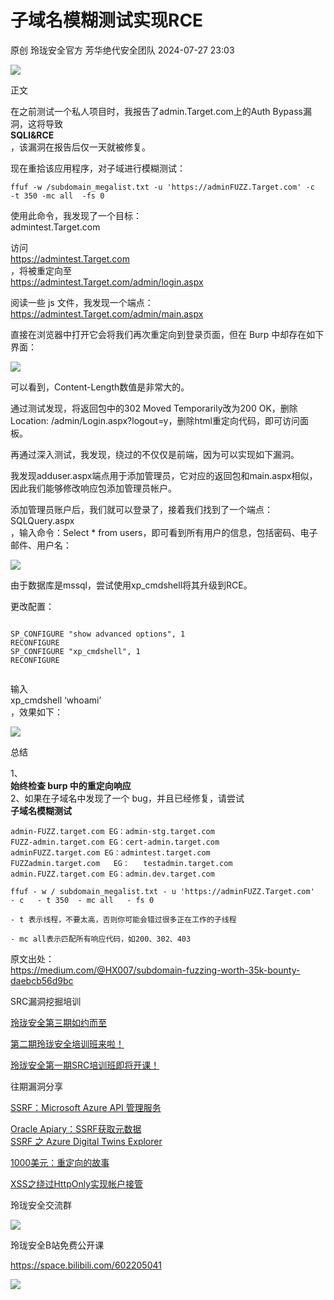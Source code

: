 #  子域名模糊测试实现RCE   
原创 玲珑安全官方  芳华绝代安全团队   2024-07-27 23:03  
  
![](https://mmbiz.qpic.cn/sz_mmbiz_jpg/1AoMVy0KnkqEMU3uEJcVqvr4Qicict0PZaDVUSfyyYDiauwQTMXZ4S6akHCfmKrS3V2gmUv8FvNxyEm3HZaianjyoQ/640?wx_fmt=jpeg "")  
  
正文  
  
在之前测试一个私人项目时，我报告了admin.Target.com上的Auth Bypass漏洞，这将导致  
**SQLI&RCE**  
 ，该漏洞在报告后仅一天就被修复。  
  
现在重拾该应用程序，对子域进行模糊测试：  
```
ffuf -w /subdomain_megalist.txt -u 'https://adminFUZZ.Target.com' -c  -t 350 -mc all  -fs 0
```  
  
使用此命令，我发现了一个目标：  
admintest.Target.com  
  
访问   
https://admintest.Target.com  
，将被重定向至  
https://admintest.Target.com/admin/login.aspx  
  
阅读一些 js 文件，我发现一个端点：  
https://admintest.Target.com/admin/main.aspx  
  
直接在浏览器中打开它会将我们再次重定向到登录页面，但在 Burp 中却存在如下界面：  
  
![](https://mmbiz.qpic.cn/sz_mmbiz_png/1AoMVy0KnkrIh3fQ0qEu1KQd5NWoKNMcibtPic75Fy3dWNEicINsXz64FnqzwyVnDIWbLaicyphJjs7SZTmkTOUH3w/640?wx_fmt=png&from=appmsg "")  
  
可以看到，Content-Length数值是非常大的。  
  
通过测试发现，将返回包中的302 Moved Temporarily改为200 OK，删除Location: /admin/Login.aspx?logout=y，删除html重定向代码，即可访问面板。  
  
再通过深入测试，我发现，绕过的不仅仅是前端，因为可以实现如下漏洞。  
  
我发现adduser.aspx端点用于添加管理员，它对应的返回包和main.aspx相似，因此我们能够修改响应包添加管理员帐户。  
  
添加管理员账户后，我们就可以登录了，接着我们找到了一个端点：  
SQLQuery.aspx  
，输入命令：Select * from users，即可看到所有用户的信息，包括密码、电子邮件、用户名：  
  
![](https://mmbiz.qpic.cn/sz_mmbiz_png/1AoMVy0KnkrIh3fQ0qEu1KQd5NWoKNMcBNGFjweDKHgGsM5WTcO5pL8gGLpNiaSLpgzWribBEJvD4JibpXwH6LTCg/640?wx_fmt=png&from=appmsg "")  
  
由于数据库是mssql，尝试使用xp_cmdshell将其升级到RCE。  
  
更改配置：  
```
```  
```
SP_CONFIGURE "show advanced options", 1
RECONFIGURE
SP_CONFIGURE "xp_cmdshell", 1
RECONFIGURE
```  
```
```  
  
输入  
xp_cmdshell ‘whoami’  
，效果如下：  
  
![](https://mmbiz.qpic.cn/sz_mmbiz_png/1AoMVy0KnkrIh3fQ0qEu1KQd5NWoKNMcttKGjcZpiaH87w5wFJyey9J2PgrwxyIG9Z7JibpkTL0CsSibMD6tcxMsg/640?wx_fmt=png&from=appmsg "")  
  
总结  
  
1、  
**始终检查 burp 中的重定向响应**  
2、如果在子域名中发现了一个 bug，并且已经修复，请尝试  
**子域名模糊测试**  
```
admin-FUZZ.target.com EG：admin-stg.target.com 
FUZZ-admin.target.com EG：cert-admin.target.com 
adminFUZZ.target.com EG：admintest.target.com 
FUZZadmin.target.com   EG：   testadmin.target.com 
admin.FUZZ.target.com EG：admin.dev.target.com
```  
```
ffuf - w / subdomain_megalist.txt - u 'https://adminFUZZ.Target.com'  - c   - t 350  - mc all   - fs 0 

- t 表示线程，不要太高，否则你可能会错过很多正在工作的子线程

- mc all表示匹配所有响应代码，如200、302、403
```  
  
原文出处：  
https://medium.com/@HX007/subdomain-fuzzing-worth-35k-bounty-daebcb56d9bc  
  
SRC漏洞挖掘培训  
  
[玲珑安全第三期如约而至](http://mp.weixin.qq.com/s?__biz=MzI4NTYwMzc5OQ==&mid=2247493447&idx=1&sn=04e4dfd799d0f22f5adfb1a50032d221&chksm=ebeb05ffdc9c8ce9a3d2916634a4fe3480685bf599150c2e128e20faeae4d2ddd0f12f96b630&scene=21#wechat_redirect)  
  
  
[第二期玲珑安全培训班来啦！](http://mp.weixin.qq.com/s?__biz=MzI4NTYwMzc5OQ==&mid=2247491250&idx=1&sn=0a1a522f09c42654a3eb2f314dfedffa&chksm=ebe8fc0adc9f751c60b0fa5c4c15bbc7947de1b50cbb8ecae11b51882a12612323d761e66f1a&scene=21#wechat_redirect)  
  
  
[玲珑安全第一期SRC培训班即将开课！](http://mp.weixin.qq.com/s?__biz=MzI4NTYwMzc5OQ==&mid=2247486139&idx=1&sn=11eb92b27684e41a86d26673ec4747f1&chksm=ebe8e803dc9f6115e18384bd62789bf5c5d1ad7de522faf92ebb52893a8cef4631a0f1459112&scene=21#wechat_redirect)  
  
  
往期漏洞分享  
  
[SSRF：Microsoft Azure API 管理服务](http://mp.weixin.qq.com/s?__biz=MzI4NTYwMzc5OQ==&mid=2247493949&idx=1&sn=e513345eee2ca4705ed9a3cfca6b03af&chksm=ebeb0b85dc9c829375aefdde0f6fa43a2084b145eda565c6d32b22884a224bc5e0c0cbf6a4c7&scene=21#wechat_redirect)  
  
  
[Oracle Apiary：SSRF获取元数据](http://mp.weixin.qq.com/s?__biz=MzI4NTYwMzc5OQ==&mid=2247493814&idx=1&sn=0ba43e7c5369f4b24e39099fa004d27c&chksm=ebeb0a0edc9c83182a2d59baf9835b84b9c5fc7f135ddb1d1696e30afe56fc9f9d9be4be08d0&scene=21#wechat_redirect)  
[SSRF 之 Azure Digital Twins Explorer](http://mp.weixin.qq.com/s?__biz=MzI4NTYwMzc5OQ==&mid=2247493743&idx=1&sn=3f5fe3b6e83d484107da879b18a6bc6d&chksm=ebeb0ad7dc9c83c160483306e2fe33d83877ad46e08257110a09d6b825e8e76e8669d63fdf30&scene=21#wechat_redirect)  
  
  
[1000美元：重定向的故事](http://mp.weixin.qq.com/s?__biz=MzI4NTYwMzc5OQ==&mid=2247493667&idx=1&sn=2683402e747a6f52ac93832b72d241a3&chksm=ebeb0a9bdc9c838de2d8f05ba64fb39913c0b4d9921d3145a261ecaee229da35831b7f589b59&scene=21#wechat_redirect)  
  
  
[XSS之绕过HttpOnly实现帐户接管](http://mp.weixin.qq.com/s?__biz=MzI4NTYwMzc5OQ==&mid=2247493090&idx=1&sn=1ba61d61aec079462e39b136f244f992&chksm=ebeb075adc9c8e4c3c1408e17621b301baf0e48ca9abf79cfba6e1185403adf1d888a3672f1e&scene=21#wechat_redirect)  
  
  
玲珑安全交流群  
  
![](https://mmbiz.qpic.cn/sz_mmbiz_png/1AoMVy0KnkpZicvO5ibxW4XWMntibKWyYrrgWxUAlQrEUWYwibTzoGef3w8UgeSvjSPCQMNzQHe3qw5zFWtHpL86bw/640?wx_fmt=png&from=appmsg "")  
  
玲珑安全B站免费公开课  
  
https://space.bilibili.com/602205041  
  
![](https://mmbiz.qpic.cn/sz_mmbiz_png/1AoMVy0KnkpVjiaTUMYPLzFcLHPRmjJaYgicYcibBOoTyko1d5gcfhxlu6BMmSFKeQMeqsda7jd3yEiaCekfJjrQXg/640?wx_fmt=png&from=appmsg "")  
  
  
